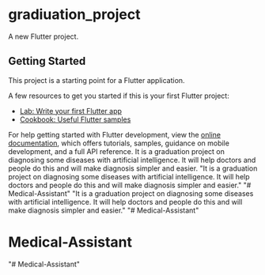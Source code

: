 # gradiuation_project

A new Flutter project.

## Getting Started

This project is a starting point for a Flutter application.

A few resources to get you started if this is your first Flutter project:

- [Lab: Write your first Flutter app](https://docs.flutter.dev/get-started/codelab)
- [Cookbook: Useful Flutter samples](https://docs.flutter.dev/cookbook)

For help getting started with Flutter development, view the
[online documentation](https://docs.flutter.dev/), which offers tutorials,
samples, guidance on mobile development, and a full API reference.
It is a graduation project on diagnosing some diseases with artificial intelligence. It will help doctors and people do this and will make diagnosis simpler and easier.
"It is a graduation project on diagnosing some diseases with artificial intelligence. It will help doctors and people do this and will make diagnosis simpler and easier." 
"# Medical-Assistant" 
"It is a graduation project on diagnosing some diseases with artificial intelligence. It will help doctors and people do this and will make diagnosis simpler and easier." 
"# Medical-Assistant" 
# Medical-Assistant
"# Medical-Assistant" 
